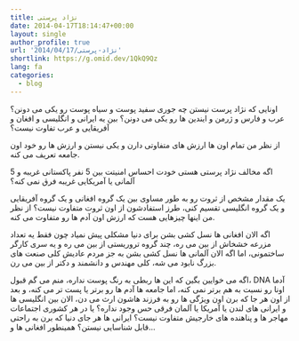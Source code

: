 ```yaml
---
title: نژاد پرستی
date: 2014-04-17T18:14:47+00:00
layout: single
author_profile: true
url: '2014/04/17/نژاد-پرستی'
shortlink: https://g.omid.dev/1QkQ9Qz
lang: fa
categories: 
  - blog
---
```

اونایی که نژاد پرست نیستن چه جوری سفید پوست و سیاه پوست رو یکی می دونن؟ عرب و فارس و ژرمن و ایندین ها رو یکی می دونن؟ بین یه ایرانی و انگلیسی و افغان و آفریقایی و عرب تفاوت نیست؟

از نظر من تمام اون ها ارزش های متفاوتی دارن و یکی نیستن و ارزش ها رو خود اون جامعه تعریف می کنه.

اگه مخالف نژاد پرستی هستی خودت احساس امنیتت بین 5 نفر پاکستانی غریبه و 5 آلمانی یا آمریکایی غریبه فرق نمی کنه؟

یک مقدار مشخص از ثروت رو به طور مساوی بین یک گروه افغانی و یک گروه آفریقایی و یک گروه انگلیسی تقسیم کنی، طرز استفادشون از اون ثروت متفاوت نیست؟ از نظر من اینها چیزهایی هست که ارزش اون آدم ها رو متفاوت می کنه.

اگه الان افغانی ها نسل کشی بشن برای دنیا مشکلی پیش نمیاد چون فقط یه تعداد مزرعه خشخاش از بین می ره، چند گروه تروریستی از بین می ره و یه سری کارگر ساختمونی، اما اگه الان آلمانی ها نسل کشی بشن به جز مردم عادیش کلی صنعت های بزرگ نابود می شه، کلی مهندس و دانشمند و دکتر از بین می رن.

اگه می خوایین بگین که این ها ربطی به رنگ پوست نداره، منم می گم قبول، DNA آدما اونا رو نسبت به هم برتر نمی کنه، اما جامعه ها آدم ها رو برتر یا پست تر می کنه، و بعد از اون هر جا که برن اون ویژگی ها رو به فرزند هاشون ارث می دن، الان بین انگلیسی ها و ایرانی های لندن یا آمریکا یا آلمان فرقی حس وجود نداره؟ یا در هر کشوری اجتماعات مهاجر ها و پناهنده های خارجیش متفاوت نیست؟ ایرانی ها هر جای دنیا که برن به راحتی قابل شناسایی نیستن؟ همینطور افغانی ها و…